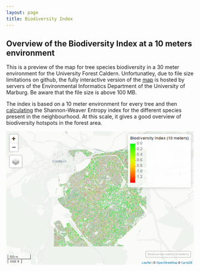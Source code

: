 ```yaml
---
layout: page
title: Biodiversity Index
---
```



Overview of the Biodiversity Index at a 10 meters environment
-------------------------------------------------------------

This is a preview of the map for tree species biodiversity in a 30 meter
environment for the University Forest Caldern. Unfortunatley, due to
file size limitations on github, the fully interactive version of the
[map](http://seminar.environmentalinformatics-marburg.de/Seminar_RS/biodiversity10.html)
is hosted by servers of the Environmental Informatics Department of the
University of Marburg. Be aware that the file size is above 100 MB.

The index is based on a 10 meter environment for every tree and then
[calculating](https://github.com/goergen95/mof_caldern/blob/master/src/011_structure_values.R#L173)
the Shannon-Weaver Entropy index for the different species present in
the neighbourhood. At this scale, it gives a good overview of
biodiversity hotspots in the forest area.

![Map Preview <](biodiversity10_files/figure-markdown_strict/unnamed-chunk-1-1.png)


